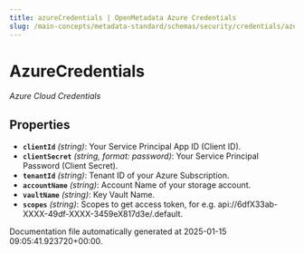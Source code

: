 ```yaml
---
title: azureCredentials | OpenMetadata Azure Credentials
slug: /main-concepts/metadata-standard/schemas/security/credentials/azurecredentials
---
```


# AzureCredentials

*Azure Cloud Credentials*

## Properties

- **`clientId`** *(string)*: Your Service Principal App ID (Client ID).
- **`clientSecret`** *(string, format: password)*: Your Service Principal Password (Client Secret).
- **`tenantId`** *(string)*: Tenant ID of your Azure Subscription.
- **`accountName`** *(string)*: Account Name of your storage account.
- **`vaultName`** *(string)*: Key Vault Name.
- **`scopes`** *(string)*: Scopes to get access token, for e.g. api://6dfX33ab-XXXX-49df-XXXX-3459eX817d3e/.default.


Documentation file automatically generated at 2025-01-15 09:05:41.923720+00:00.
